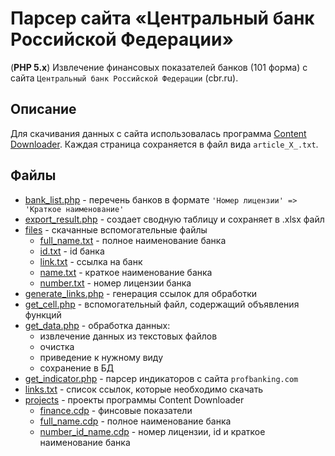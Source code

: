# Парсер сайта «Центральный банк Российской Федерации»

(__PHP 5.x__) Извлечение финансовых показателей банков (101 форма) с сайта `Центральный банк Российской Федерации` (cbr.ru).

## Описание
Для скачивания данных с сайта использовалась программа [Content Downloader](http://sbfactory.ru). Каждая страница сохраняется в файл вида `article_X_.txt`.

## Файлы
- [bank_list.php](bank_list.php) - перечень банков в формате `'Номер лицензии' => 'Краткое наименование'`
- [export_result.php](export_result.php) - создает сводную таблицу и сохраняет в .xlsx файл
- [files](files) - скачанные вспомогательные файлы
	- [full_name.txt](files/full_name.txt) - полное наименование банка
	- [id.txt](files/id.txt) - id банка
	- [link.txt](files/link.txt) - ссылка на банк
	- [name.txt](files/name.txt) - краткое наименование банка
	- [number.txt](files/number.txt) - номер лицензии банка
- [generate_links.php](generate_links.php) - генерация ссылок для обработки
- [get_cell.php](get_cell.php) - вспомогательный файл, содержащий объявления функций
- [get_data.php](get_data.php) - обработка данных:
	- извлечение данных из текстовых файлов
	- очистка
	- приведение к нужному виду
	- сохранение в БД
- [get_indicator.php](get_indicator.php) - парсер индикаторов с сайта `profbanking.com`
- [links.txt](links.txt) - список ссылок, которые необходимо скачать
- [projects](projects) - проекты программы Content Downloader
	- [finance.cdp](projects/finance.cdp) - финсовые показатели
	- [full_name.cdp](projects/full_name.cdp) - полное наименование банка
	- [number_id_name.cdp](projects/number_id_name.cdp) - номер лицензии, id и краткое наименование банка